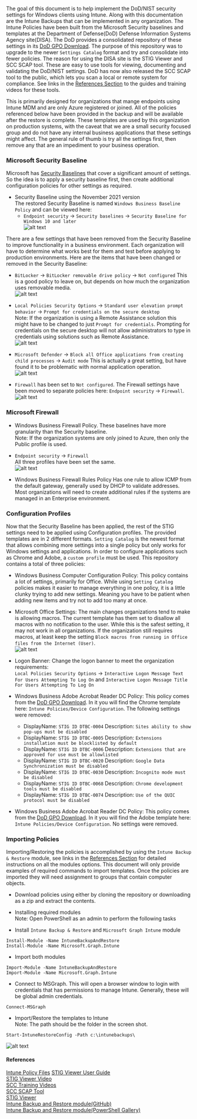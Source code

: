 The goal of this document is to help implement the DoD/NIST security settings for Windows clients using Intune.  Along with this documentation are the Intune Backups that can be implemented in any organization.  The Intune Policies have been built from the Microsoft Security baselines and templates at the Department of Defense(DoD) Defense Information Systems Agency site(DISA).  The DoD provides a consolidated repository of these settings in its [DoD GPO Download](https://public.cyber.mil/stigs/gpo/).  The purpose of this repository was to upgrade to the newer `Settings Catalog` format and try and consolidate into fewer policies.  The reason for using the DISA site is the STIG Viewer and SCC SCAP tool.  These are easy to use tools for viewing, documenting and validating the DoD/NIST settings.  DoD has now also released the SCC SCAP tool to the public, which lets you scan a local or remote system for compliance.  See links in the [References Section](#references-home) to the guides and training videos for these tools.    

This is primarily designed for organizations that mange endpoints using Intune MDM and are only Azure registered or joined.  All of the policies referenced below have been provided in the backup and will be available after the restore is complete.  These templates are used by this organization on production systems, with the caveat that we are a small security focused group and do not have any internal business applications that these settings might affect.  The general rule of thumb is try all the settings first, then remove any that are an impediment to your business operation.  

### Microsoft Security Baseline  
Microsoft has [Security Baselines](https://docs.microsoft.com/en-us/mem/intune/protect/security-baseline-settings-mdm-all?pivots=november-2021) that cover a significant amount of settings.  So the idea is to apply a security baseline first, then create additional configuration policies for other settings as required.  

* Security Baseline using the November 2021 version  
The restored Security Baseline is named `Windows Business Baseline Policy` and can be viewed here:  
  * `Endpoint security` -> `Security baselines` -> `Security Baseline for Windows 10 and later`  
  ![alt text](../../images/Intune-security-baselines.png "Security Baselines")  

There are a few settings that have been removed from the Security Baseline to improve functionality in a business environment.  Each organization will have to determine what works best for them and test before applying to production environments.  Here are the items that have been changed or removed in the Security Baseline:  
* `BitLocker` -> `BitLocker removable drive policy` -> `Not configured`  This is a good policy to leave on, but depends on how much the organization uses removable media.  
![alt text](../../images/Intune-bitlocker.png "BitLocker Removable Drive Policy")  

* `Local Policies Security Options` -> `Standard user elevation prompt behavior` -> `Prompt for credentials on the secure desktop`  
Note: If the organization is using a Remote Assistance solution this might have to be changed to just `Prompt for credentials`.  Prompting for credentials on the secure desktop will not allow administrators to type in credentials using solutions such as Remote Assistance.  
![alt text](../../images/Intune-uac.png "UAC")  

* `Microsoft Defender` -> `Block all Office applications from creating child processes` -> `Audit mode`  This is actually a great setting, but have found it to be problematic with normal application operation.  
![alt text](../../images/Intune-defender.png "Microsoft Defender child processes")  

* `Firewall` has been set to `Not configured`.  The Firewall settings have been moved to separate policies here: `Endpoint security` -> `Firewall`.  
![alt text](../../images/Intune-firewall.png "Firewall")  

### Microsoft Firewall  
* Windows Business Firewall Policy.  These baselines have more granularity than the Security baseline.  
Note: If the organization systems are only joined to Azure, then only the Public profile is used.  

* `Endpoint security` -> `Firewall`  
All three profiles have been set the same.  
![alt text](../../images/Intune-firewall-settings.png "Firewall Settings")  

* Windows Business Firewall Rules Policy Has one rule to allow ICMP from the default gateway, generally used by DHCP to validate addresses.  Most organizations will need to create additional rules if the systems are managed in an Enterprise environment.  

### Configuration Profiles  
Now that the Security Baseline has been applied, the rest of the STIG settings need to be applied using Configuration profiles.  The provided templates are in 2 different formats.  `Setting Catalog` is the newest format that allows combining more settings into a single policy but only works for Windows settings and applications.  In order to configure applications such as Chrome and Adobe, a `custom profile` must be used.  This repository contains a total of three policies:  

* Windows Business Computer Configuration Policy:  This policy contains a lot of settings, primarily for Office.  While using `Setting Catalog` policies makes it easier to manage everything in one policy, it is a little clunky trying to add new settings.  Meaning you have to be patient when adding new items and try not to add too many at once.   
* Microsoft Office Settings: The main changes organizations tend to make is allowing macros.  The current template has them set to disallow all macros with no notification to the user.  While this is the safest setting, it may not work in all organizations.  If the organization still requires macros, at least keep the setting `Block macros from running in Office files from the Internet (User)`.  
![alt text](../../images/Intune-macro.png "Office Macros")  

* Logon Banner: Change the logon banner to meet the organization requirements:  
`Local Policies Security Options` -> `Interactive Logon Message Text For Users Attempting To Log On` and `Interactive Logon Message Title For Users Attempting To Log On`  

* Windows Business Adobe Acrobat Reader DC Policy: This policy comes from the [DoD GPO Download](https://public.cyber.mil/stigs/gpo/).  In it you will find the Chrome template here: `Intune Policies/Device Configuration`.  The following settings were removed:  
  * DisplayName: `STIG ID DTBC-0004` Description: `Sites ability to show pop-ups must be disabled`  
  * DisplayName: `STIG ID DTBC-0005` Description: `Extensions installation must be blocklisted by default`  
  * DisplayName: `STIG ID DTBC-0006` Description: `Extensions that are approved for use must be allowlisted`   
  * DisplayName: `STIG ID DTBC-0020` Description: `Google Data Synchronization must be disabled`  
  * DisplayName: `STIG ID DTBC-0030` Description: `Incognito mode must be disabled`  
  * DisplayName: `STIG ID DTBC-0068` Description: `Chrome development tools must be disabled`  
  * DisplayName: `STIG ID DTBC-0074` Description: `Use of the QUIC protocol must be disabled`  
* Windows Business Adobe Acrobat Reader DC Policy: This policy comes from the [DoD GPO Download](https://public.cyber.mil/stigs/gpo/).  In it you will find the Adobe template here: `Intune Policies/Device Configuration`.  No settings were removed.

### Importing Policies  
Importing/Restoring the policies is accomplished by using the `Intune Backup & Restore` module, see links in the [References Section](#References) for detailed instructions on all the modules options.  This document will only provide examples of required commands to import templates.  Once the policies are imported they will need assignment to groups that contain computer objects.  
* Download policies using either by cloning the repository or downloading as a zip and extract the contents.   
* Installing required modules  
Note: Open PowerShell as an admin to perform the following tasks  

* Install `Intune Backup & Restore` and `Microsoft Graph Intune` module
```
Install-Module -Name IntuneBackupAndRestore
Install-Module -Name Microsoft.Graph.Intune
```

* Import both modules  
```
Import-Module -Name IntuneBackupAndRestore
Import-Module -Name Microsoft.Graph.Intune
```

* Connect to MSGraph.  This will open a browser window to login with credentials that has permissions to manage Intune.  Generally, these will be global admin credentials.  
```
Connect-MSGraph
```

* Import/Restore the templates to Intune  
Note: The path should be the folder in the screen shot.  
```
Start-IntuneRestoreConfig -Path c:\intunebackups\
```
![alt text](../../images/Intune-rootdirectory.png "Root Folder")


#### References  
[Intune Policy Files](https://github.com/cmdcnd/learn/tree/main/docs/Microsoft365/IntunePolices)
[STIG Viewer User Guide](https://dl.dod.cyber.mil/wp-content/uploads/stigs/pdf/U_STIG_Viewer_2-x_User_Guide_V1R11.pdf)  
[STIG Viewer Video](https://youtu.be/LdBfJZ7aK9w)  
[SCC Training Videos](https://www.niwcatlantic.navy.mil/scap/videos/)  
[SCC SCAP Tool](https://dl.dod.cyber.mil/wp-content/uploads/stigs/zip/scc-5.4.2_Windows_bundle.zip)  
[STIG Viewer](https://dl.dod.cyber.mil/wp-content/uploads/stigs/zip/U_STIGViewer_2-15_Win64.zip)  
[Intune Backup and Restore module(GitHub)](https://github.com/jseerden/IntuneBackupAndRestore)  
[Intune Backup and Restore module(PowerShell Gallery)](https://www.powershellgallery.com/packages/IntuneBackupAndRestore)  
